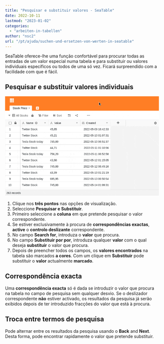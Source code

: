 ```yaml
---
title: "Pesquisar e substituir valores - SeaTable"
date: 2022-10-11
lastmod: "2023-01-02"
categories: 
  - "arbeiten-in-tabellen"
author: "nsc2"
url: "/pt/ajuda/suchen-und-ersetzen-von-werten-in-seatable"
---
```


SeaTable oferece-lhe uma função confortável para procurar todas as entradas de um valor especial numa tabela e para substituir ou valores individuais específicos ou todos de uma só vez. Ficará surpreendido com a facilidade com que é fácil.

## Pesquisar e substituir valores individuais

![Pesquisar e substituir valores ](images/find-and-replace-values-4.gif)

1. Clique nos **três pontos** nas opções de visualização.
2. Seleccione **Pesquisar e Substituir**.
3. Primeiro seleccione a **coluna** em que pretende pesquisar o valor correspondente.
4. Se estiver exclusivamente à procura de **correspondências exactas**, **active** o **controlo deslizante** correspondente.
5. No campo **Search for**, introduza o **valor** que procura.
6. No campo **Substituir por por**, introduza qualquer **valor** com o qual deseja **substituir** o valor que procura.
7. Depois de preencher todos os campos, os **valores encontrados** na tabela são marcados **a cores**. Com um clique em **Substituir** pode substituir o **valor** actualmente **marcado**.

## Correspondência exacta

Uma **correspondência exacta** só é dada se introduzir o valor que procura na tabela no campo de pesquisa sem qualquer desvio. Se o deslizador correspondente **não** estiver activado, os resultados da pesquisa já serão exibidos depois de ter introduzido fracções do valor que está à procura.

## Troca entre termos de pesquisa

Pode alternar entre os resultados da pesquisa usando o **Back** and **Next**. Desta forma, pode encontrar rapidamente o valor que pretende substituir.
